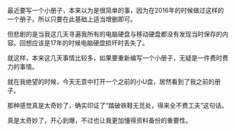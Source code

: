 最近要写一个小册子，本来以为是很简单的事，因为在2016年的时候做过这样的一个册子。所以只要在此基础上适当增删即可。

但悲剧的是当我这几天寻遍我所有的电脑硬盘与移动硬盘都没有发现当时保存的内容。回想应该是17年的时候电脑硬盘损坏时丢失了。

就这样，本来这几天事情比较多，如果要重新编写一个小册子，无疑是一件费时费力的事情。

就在我绝望的时候，今天无意中打开一个之前的小U盘，居然看到了我之前的册子。

那种感觉真是太奇妙了，确实印证了“踏破铁鞋无觅处，得来全不费工夫”这句话。

真是太奇妙了，开心到爆，不过也让我更加懂得资料备份的重要性。